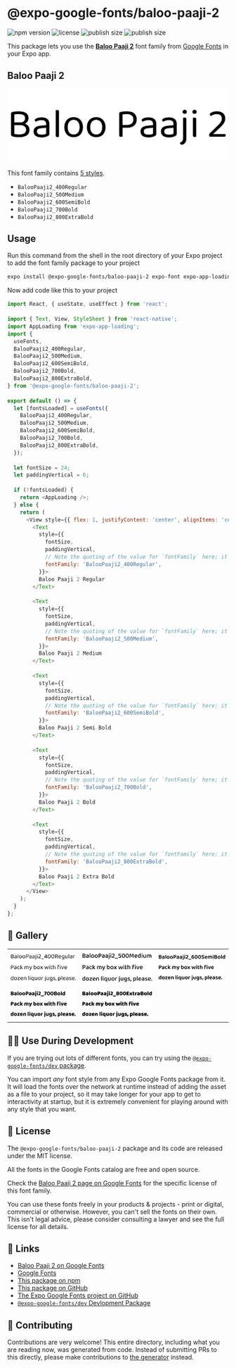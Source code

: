 # @expo-google-fonts/baloo-paaji-2

![npm version](https://flat.badgen.net/npm/v/@expo-google-fonts/baloo-paaji-2)
![license](https://flat.badgen.net/github/license/expo/google-fonts)
![publish size](https://flat.badgen.net/packagephobia/install/@expo-google-fonts/baloo-paaji-2)
![publish size](https://flat.badgen.net/packagephobia/publish/@expo-google-fonts/baloo-paaji-2)

This package lets you use the [**Baloo Paaji 2**](https://fonts.google.com/specimen/Baloo+Paaji+2) font family from [Google Fonts](https://fonts.google.com/) in your Expo app.

## Baloo Paaji 2

![Baloo Paaji 2](./font-family.png)

This font family contains [5 styles](#-gallery).

- `BalooPaaji2_400Regular`
- `BalooPaaji2_500Medium`
- `BalooPaaji2_600SemiBold`
- `BalooPaaji2_700Bold`
- `BalooPaaji2_800ExtraBold`

## Usage

Run this command from the shell in the root directory of your Expo project to add the font family package to your project
```sh
expo install @expo-google-fonts/baloo-paaji-2 expo-font expo-app-loading
```

Now add code like this to your project
```js
import React, { useState, useEffect } from 'react';

import { Text, View, StyleSheet } from 'react-native';
import AppLoading from 'expo-app-loading';
import {
  useFonts,
  BalooPaaji2_400Regular,
  BalooPaaji2_500Medium,
  BalooPaaji2_600SemiBold,
  BalooPaaji2_700Bold,
  BalooPaaji2_800ExtraBold,
} from '@expo-google-fonts/baloo-paaji-2';

export default () => {
  let [fontsLoaded] = useFonts({
    BalooPaaji2_400Regular,
    BalooPaaji2_500Medium,
    BalooPaaji2_600SemiBold,
    BalooPaaji2_700Bold,
    BalooPaaji2_800ExtraBold,
  });

  let fontSize = 24;
  let paddingVertical = 6;

  if (!fontsLoaded) {
    return <AppLoading />;
  } else {
    return (
      <View style={{ flex: 1, justifyContent: 'center', alignItems: 'center' }}>
        <Text
          style={{
            fontSize,
            paddingVertical,
            // Note the quoting of the value for `fontFamily` here; it expects a string!
            fontFamily: 'BalooPaaji2_400Regular',
          }}>
          Baloo Paaji 2 Regular
        </Text>

        <Text
          style={{
            fontSize,
            paddingVertical,
            // Note the quoting of the value for `fontFamily` here; it expects a string!
            fontFamily: 'BalooPaaji2_500Medium',
          }}>
          Baloo Paaji 2 Medium
        </Text>

        <Text
          style={{
            fontSize,
            paddingVertical,
            // Note the quoting of the value for `fontFamily` here; it expects a string!
            fontFamily: 'BalooPaaji2_600SemiBold',
          }}>
          Baloo Paaji 2 Semi Bold
        </Text>

        <Text
          style={{
            fontSize,
            paddingVertical,
            // Note the quoting of the value for `fontFamily` here; it expects a string!
            fontFamily: 'BalooPaaji2_700Bold',
          }}>
          Baloo Paaji 2 Bold
        </Text>

        <Text
          style={{
            fontSize,
            paddingVertical,
            // Note the quoting of the value for `fontFamily` here; it expects a string!
            fontFamily: 'BalooPaaji2_800ExtraBold',
          }}>
          Baloo Paaji 2 Extra Bold
        </Text>
      </View>
    );
  }
};

```

## 🔡 Gallery


||||
|-|-|-|
|![BalooPaaji2_400Regular](./BalooPaaji2_400Regular.ttf.png)|![BalooPaaji2_500Medium](./BalooPaaji2_500Medium.ttf.png)|![BalooPaaji2_600SemiBold](./BalooPaaji2_600SemiBold.ttf.png)||
|![BalooPaaji2_700Bold](./BalooPaaji2_700Bold.ttf.png)|![BalooPaaji2_800ExtraBold](./BalooPaaji2_800ExtraBold.ttf.png)|||


## 👩‍💻 Use During Development

If you are trying out lots of different fonts, you can try using the [`@expo-google-fonts/dev` package](https://github.com/expo/google-fonts/tree/master/font-packages/dev#readme).

You can import *any* font style from any Expo Google Fonts package from it. It will load the fonts
over the network at runtime instead of adding the asset as a file to your project, so it may take longer
for your app to get to interactivity at startup, but it is extremely convenient
for playing around with any style that you want.

## 📖 License

The `@expo-google-fonts/baloo-paaji-2` package and its code are released under the MIT license.

All the fonts in the Google Fonts catalog are free and open source.

Check the [Baloo Paaji 2 page on Google Fonts](https://fonts.google.com/specimen/Baloo+Paaji+2) for the specific license of this font family.

You can use these fonts freely in your products & projects - print or digital, commercial or otherwise. However, you can't sell the fonts on their own. This isn't legal advice, please consider consulting a lawyer and see the full license for all details.

## 🔗 Links

- [Baloo Paaji 2 on Google Fonts](https://fonts.google.com/specimen/Baloo+Paaji+2)
- [Google Fonts](https://fonts.google.com/)
- [This package on npm](https://www.npmjs.com/package/@expo-google-fonts/baloo-paaji-2)
- [This package on GitHub](https://github.com/expo/google-fonts/tree/master/font-packages/baloo-paaji-2)
- [The Expo Google Fonts project on GitHub](https://github.com/expo/google-fonts)
- [`@expo-google-fonts/dev` Devlopment Package](https://github.com/expo/google-fonts/tree/master/font-packages/dev)

## 🤝 Contributing

Contributions are very welcome! This entire directory, including what you are reading now, was generated from code. Instead of submitting PRs to this directly, please make contributions to [the generator](https://github.com/expo/google-fonts/tree/master/packages/generator) instead.
